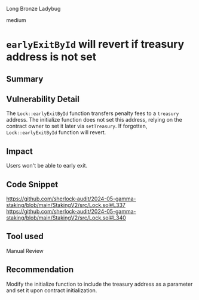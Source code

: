 Long Bronze Ladybug

medium

# `earlyExitById` will revert if treasury address is not set

## Summary

## Vulnerability Detail
The `Lock::earlyExitById` function transfers penalty fees to a `treasury` address. 
The initialize function does not set this address, relying on the contract owner to set it later via `setTreasury`.
If forgotten, `Lock::earlyExitById` function will revert.

## Impact
Users won't be able to early exit.

## Code Snippet
https://github.com/sherlock-audit/2024-05-gamma-staking/blob/main/StakingV2/src/Lock.sol#L337
https://github.com/sherlock-audit/2024-05-gamma-staking/blob/main/StakingV2/src/Lock.sol#L340

## Tool used

Manual Review

## Recommendation
Modify the initialize function to include the treasury address as a parameter and set it upon contract initialization. 